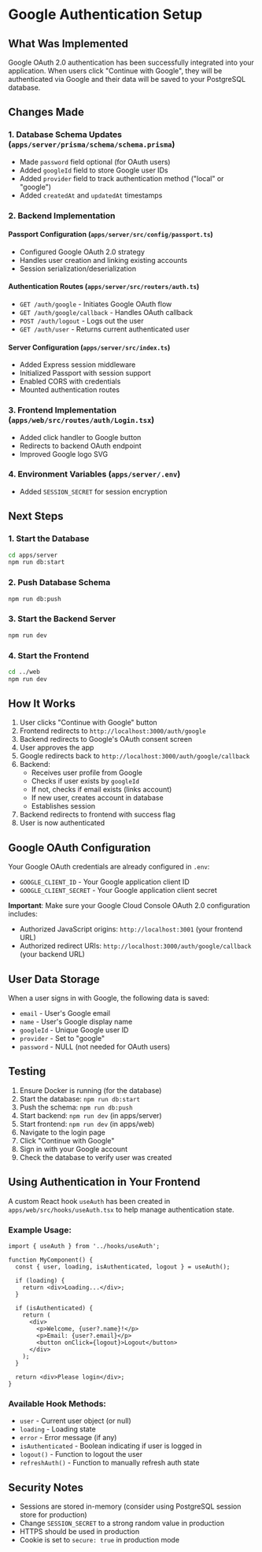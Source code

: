 # Google Authentication Setup

## What Was Implemented

Google OAuth 2.0 authentication has been successfully integrated into your application. When users click "Continue with Google", they will be authenticated via Google and their data will be saved to your PostgreSQL database.

## Changes Made

### 1. Database Schema Updates (`apps/server/prisma/schema/schema.prisma`)
- Made `password` field optional (for OAuth users)
- Added `googleId` field to store Google user IDs
- Added `provider` field to track authentication method ("local" or "google")
- Added `createdAt` and `updatedAt` timestamps

### 2. Backend Implementation

#### Passport Configuration (`apps/server/src/config/passport.ts`)
- Configured Google OAuth 2.0 strategy
- Handles user creation and linking existing accounts
- Session serialization/deserialization

#### Authentication Routes (`apps/server/src/routers/auth.ts`)
- `GET /auth/google` - Initiates Google OAuth flow
- `GET /auth/google/callback` - Handles OAuth callback
- `POST /auth/logout` - Logs out the user
- `GET /auth/user` - Returns current authenticated user

#### Server Configuration (`apps/server/src/index.ts`)
- Added Express session middleware
- Initialized Passport with session support
- Enabled CORS with credentials
- Mounted authentication routes

### 3. Frontend Implementation (`apps/web/src/routes/auth/Login.tsx`)
- Added click handler to Google button
- Redirects to backend OAuth endpoint
- Improved Google logo SVG

### 4. Environment Variables (`apps/server/.env`)
- Added `SESSION_SECRET` for session encryption

## Next Steps

### 1. Start the Database
```bash
cd apps/server
npm run db:start
```

### 2. Push Database Schema
```bash
npm run db:push
```

### 3. Start the Backend Server
```bash
npm run dev
```

### 4. Start the Frontend
```bash
cd ../web
npm run dev
```

## How It Works

1. User clicks "Continue with Google" button
2. Frontend redirects to `http://localhost:3000/auth/google`
3. Backend redirects to Google's OAuth consent screen
4. User approves the app
5. Google redirects back to `http://localhost:3000/auth/google/callback`
6. Backend:
   - Receives user profile from Google
   - Checks if user exists by `googleId`
   - If not, checks if email exists (links account)
   - If new user, creates account in database
   - Establishes session
7. Backend redirects to frontend with success flag
8. User is now authenticated

## Google OAuth Configuration

Your Google OAuth credentials are already configured in `.env`:
- `GOOGLE_CLIENT_ID` - Your Google application client ID
- `GOOGLE_CLIENT_SECRET` - Your Google application client secret

**Important**: Make sure your Google Cloud Console OAuth 2.0 configuration includes:
- Authorized JavaScript origins: `http://localhost:3001` (your frontend URL)
- Authorized redirect URIs: `http://localhost:3000/auth/google/callback` (your backend URL)

## User Data Storage

When a user signs in with Google, the following data is saved:
- `email` - User's Google email
- `name` - User's Google display name
- `googleId` - Unique Google user ID
- `provider` - Set to "google"
- `password` - NULL (not needed for OAuth users)

## Testing

1. Ensure Docker is running (for the database)
2. Start the database: `npm run db:start`
3. Push the schema: `npm run db:push`
4. Start backend: `npm run dev` (in apps/server)
5. Start frontend: `npm run dev` (in apps/web)
6. Navigate to the login page
7. Click "Continue with Google"
8. Sign in with your Google account
9. Check the database to verify user was created

## Using Authentication in Your Frontend

A custom React hook `useAuth` has been created in `apps/web/src/hooks/useAuth.tsx` to help manage authentication state.

### Example Usage:

```tsx
import { useAuth } from '../hooks/useAuth';

function MyComponent() {
  const { user, loading, isAuthenticated, logout } = useAuth();

  if (loading) {
    return <div>Loading...</div>;
  }

  if (isAuthenticated) {
    return (
      <div>
        <p>Welcome, {user?.name}!</p>
        <p>Email: {user?.email}</p>
        <button onClick={logout}>Logout</button>
      </div>
    );
  }

  return <div>Please login</div>;
}
```

### Available Hook Methods:
- `user` - Current user object (or null)
- `loading` - Loading state
- `error` - Error message (if any)
- `isAuthenticated` - Boolean indicating if user is logged in
- `logout()` - Function to logout the user
- `refreshAuth()` - Function to manually refresh auth state

## Security Notes

- Sessions are stored in-memory (consider using PostgreSQL session store for production)
- Change `SESSION_SECRET` to a strong random value in production
- HTTPS should be used in production
- Cookie is set to `secure: true` in production mode 
